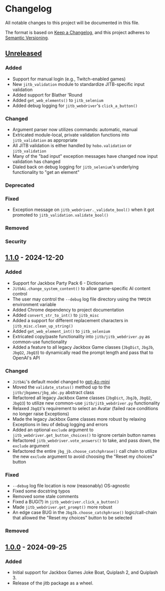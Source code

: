 # Changelog

All notable changes to this project will be documented in this file.

The format is based on [Keep a Changelog](https://keepachangelog.com/en/1.1.0/),
and this project adheres to [Semantic Versioning](https://semver.org/spec/v2.0.0.html).

## [Unreleased]

### Added

- Support for manual login (e.g., Twitch-enabled games)
- New `jitb_validation` module to standardize JITB-specific input validation
- Added support for Blather 'Round
- Added `get_web_elements()` to `jitb_selenium`
- Added debug logging for `jitb_webdriver`'s `click_a_button()`

### Changed

- Argument parser now utilizes commands: automatic, manual
- Extricated module-local, private validation functions into `jitb_validation` as appropriate
- All JITB validation is either handled by `hobo.validation` or `jitb_validation`
- Many of the "bad input" exception messages have changed now input validation has changed
- Dialed back on debug logging for `jitb_selenium`'s underlying functionality to "get an element"

### Deprecated

### Fixed

- Exception message on `jitb_webdriver._validate_bool()` when it got promoted to `jitb_validation.validate_bool()`

### Removed

### Security

## [1.1.0] - 2024-12-20

### Added

- Support for Jackbox Party Pack 6 - Dictionarium
- `JitbAi.change_system_content()` to allow game-specific AI content control
- The user may control the `--debug` log file directory using the `TMPDIR` environment variable
- Added Chrome dependency to project documentation
- Added `convert_str_to_int()` to `jitb_misc`
- Added a support for different replacement characters in `jitb_misc.clean_up_string()`
- Added `get_web_element_int()` to `jitb_selenium`
- Extricated copy/paste functionality into `jitb/jitb_webdriver.py` as common-use functionality
- Added a feature to all legacy Jackbox Game classes (`JbgDict`, `JbgJb`, `JbgQ2`, `JbgQ3`) to dynamically read the prompt length and pass that to OpenAI's API

### Changed

- `JitbAi`'s default model changed to [gpt-4o-mini](https://platform.openai.com/docs/models/gpt-4o-mini)
- Moved the `validate_status()` method up to the `jitb/jbgames/jbg_abc.py` abstract class
- Refactored all legacy Jackbox Game classes (`JbgDict`, `JbgJb`, `JbgQ2`, `JbgQ3`) to utilize new common-use `jitb/jitb_webdriver.py` functionality
- Relaxed `JbgQ3`'s requirement to select an Avatar (failed race conditions no longer raise Exceptions)
- Made the legacy Jackbox Game classes more robust by relaxing Exceptions in lieu of debug logging and errors
- Added an optional `exclude` argument to `jitb_webdriver.get_button_choices()` to ignore certain button names
- Refactored `jitb_webdriver.vote_answers()` to take, and pass down, the `exclude` argument
- Refactored the entire `jbg_jb.choose_catchphrase()` call chain to utilize the new `exclude` argument to avoid choosing the "Reset my choices" button

### Fixed

- `--debug` log file location is now (reasonably) OS-agnostic
- Fixed some docstring typos
- Removed some stale comments
- Fixed a BUG(?) in `jitb_webdriver.click_a_button()`
- Made `jitb_webdriver.get_prompt()` more robust
- An edge case BUG in the `JbgJb.choose_catchphrase()` logic/call-chain that allowed the "Reset my choices" button to be selected

### Removed

## [1.0.0] - 2024-09-25

### Added

- Initial support for Jackbox Games Joke Boat, Quiplash 2, and Quiplash 3.
- Release of the jitb package as a wheel.

[unreleased]: https://github.com/hark130/jack-in-the-box/compare/v1.1.0...HEAD
[1.1.0]: https://github.com/hark130/jack-in-the-box/releases/tag/v1.1.0
[1.0.0]: https://github.com/hark130/jack-in-the-box/releases/tag/v1.0.0

